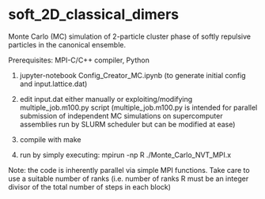 # soft_2D_classical_dimers
 Monte Carlo (MC) simulation of 2-particle cluster phase of softly repulsive particles in the canonical ensemble.
 
 Prerequisites: MPI-C/C++ compiler,  Python

1) jupyter-notebook Config_Creator_MC.ipynb 
(to generate initial config and input.lattice.dat)

2) edit input.dat either manually or exploiting/modifying multiple_job.m100.py script
(multiple_job.m100.py is intended for parallel submission of independent MC simulations on supercomputer assemblies run by SLURM scheduler but can be modified at ease)

3) compile with make

4) run by simply executing:   mpirun -np R ./Monte_Carlo_NVT_MPI.x 

Note: the code is inherently parallel via simple MPI functions. Take care to use a suitable number of ranks (i.e. number of ranks R must be an integer divisor of the total number of steps in each block)
